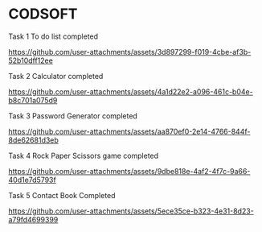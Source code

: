 # CODSOFT
Task 1 To do list completed 

https://github.com/user-attachments/assets/3d897299-f019-4cbe-af3b-52b10dff12ee

Task 2 Calculator completed

https://github.com/user-attachments/assets/4a1d22e2-a096-461c-b04e-b8c701a075d9

Task 3 Password Generator completed

https://github.com/user-attachments/assets/aa870ef0-2e14-4766-844f-8de62681d3eb

Task 4 Rock Paper Scissors game completed

https://github.com/user-attachments/assets/9dbe818e-4af2-4f7c-9a66-40d1e7d5793f


Task 5 Contact Book Completed

https://github.com/user-attachments/assets/5ece35ce-b323-4e31-8d23-a79fd4699399

